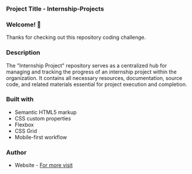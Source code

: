 ### Project Title - Internship-Projects

### Welcome! 👋

Thanks for checking out this repository coding challenge.

### Description
The "Internship Project" repository serves as a centralized hub for managing and tracking the progress of an internship project within the organization. It contains all necessary resources, documentation, source code, and related materials essential for project execution and completion.

### Built with

- Semantic HTML5 markup
- CSS custom properties
- Flexbox
- CSS Grid
- Mobile-first workflow

### Author

- Website - [For more visit](https://github.com/Blessed-Samuel)
